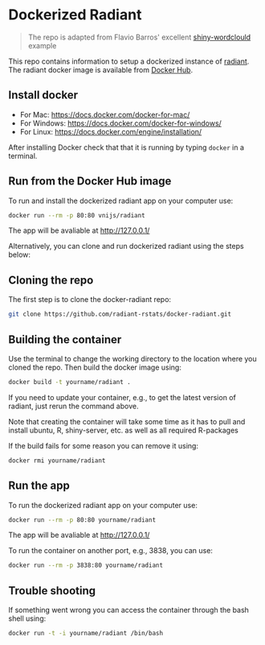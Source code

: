 Dockerized Radiant
=======================

> The repo is adapted from Flavio Barros' excellent [shiny-wordclould](https://github.com/flaviobarros/shiny-wordcloud) example

This repo contains information to setup a dockerized instance of [radiant](https://radiant-rstats/radiant). The radiant docker image is available from [Docker Hub](https://hub.docker.com/r/vnijs/radiant/).

## Install docker

* For Mac: https://docs.docker.com/docker-for-mac/
* For Windows: https://docs.docker.com/docker-for-windows/
* For Linux: https://docs.docker.com/engine/installation/

After installing Docker check that that it is running by typing `docker` in a terminal.

## Run from the Docker Hub image

To run and install the dockerized radiant app on your computer use:

```sh
docker run --rm -p 80:80 vnijs/radiant
```

The app will be avaliable at <a href="http://127.0.0.1/" target="_blank">http://127.0.0.1/</a>

Alternatively, you can clone and run dockerized radiant using the steps below:

## Cloning the repo

The first step is to clone the docker-radiant repo:

```sh
git clone https://github.com/radiant-rstats/docker-radiant.git
```

## Building the container

Use the terminal to change the working directory to the location where you cloned the repo. Then build the docker image using:

```sh
docker build -t yourname/radiant .
```

<!-- docker push <hub-user>/<repo-name> to push to docker hub -->


If you need to update your container, e.g., to get the latest version of radiant, just rerun the command above. 

Note that creating the container will take some time as it has to pull and install ubuntu, R, shiny-server, etc. as well as all required R-packages

If the build fails for some reason you can remove it using:

```sh
docker rmi yourname/radiant
```

## Run the app

To run the dockerized radiant app on your computer use:

```sh
docker run --rm -p 80:80 yourname/radiant
```

The app will be avaliable at <a href="http://127.0.0.1/" target="_blank">http://127.0.0.1/</a>

To run the container on another port, e.g., 3838, you can use:

```sh
docker run --rm -p 3838:80 yourname/radiant
```

## Trouble shooting

If something went wrong you can access the container through the bash shell using:

```sh
docker run -t -i yourname/radiant /bin/bash
```
